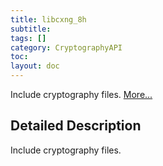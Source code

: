 ```yaml
---
title: libcxng_8h
subtitle:
tags: []
category: CryptographyAPI
toc:
layout: doc
---
```



<p>Include cryptography files.  
<a href="#details">More...</a></p>
<a name="details" id="details"></a>

## Detailed Description

<div class="textblock"><p>Include cryptography files. </p>
